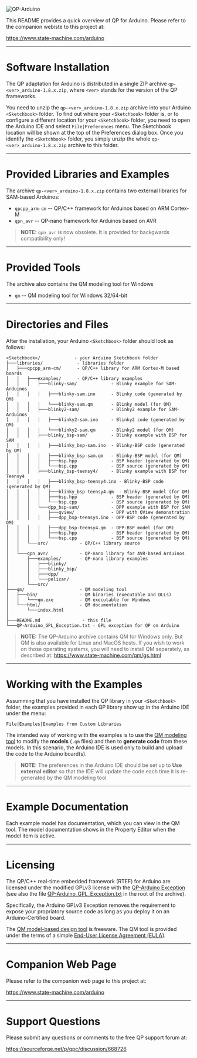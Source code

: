 ![QP-Arduino](https://www.state-machine.com/img/logo_qp-arduino.png)

This README provides a quick overview of QP for Arduino.
Please refer to the companion webiste to this project at:

https://www.state-machine.com/arduino

----
# Software Installation

The QP adaptation for Arduino is distributed in a single ZIP
archive `qp-<ver>_arduino-1.8.x.zip`, where `<ver>` stands for
the version of the QP frameworks.

You need to unzip the `qp-<ver>_arduino-1.8.x.zip` archive into your
Arduino `<Sketchbook>` folder. To find out where your `<Sketchbook>` folder
is, or to configure a different location for your `<Sketchbook>` folder,
you need to open the Arduino IDE and select `File|Preferences` menu.
The Sketchbook location will be shown at the top of the Preferences
dialog box. Once you identify the `<Sketchbook>` folder, you simply unzip
the whole `qp-<ver>_arduino-1.8.x.zip` archive to this folder.

----
# Provided Libraries and Examples

The archive `qp-<ver>_arduino-1.8.x.zip` contains two external libraries
for SAM-based Arduinos:

- `qpcpp_arm-cm` -- QP/C++ framework for Arduinos based on ARM Cortex-M
- `qpn_avr`   -- QP-nano framework for Arduinos based on AVR
                 
> **NOTE:** `qpn_avr` is now obsolete. It is provided for backgwards compatibility only!
 
----
# Provided Tools

The archive also contains the QM modeling tool for Windows

- `qm`        -- QM modeling tool for Windows 32/64-bit

----
# Directories and Files

After the installation, your Arduino `<Sketchbook>` folder should look
as follows:

    <Sketchbook>/             - your Arduino Sketchbook folder
    ├───libraries/             - libraries folder
    │   ├───qpcpp_arm-cm/      - QP/C++ library for ARM Cortex-M based boards
    │   │   ├───examples/      - QP/C++ library examples
    │   │   │   ├───blinky-sam/             - Blinky example for SAM-Arduinos
    │   │   │   │   ├───blinky-sam.ino      - Blinky code (generated by QM)
    │   │   │   │   └───blinky-sam.qm       - Blinky model (for QM)
    │   │   │   ├───blinky2-sam/            - Blinky2 example for SAM-Arduinos
    │   │   │   │   ├───blinky2-sam.ino     - Blinky2 code (generated by QM)
    │   │   │   │   └───blinky2-sam.qm      - Blinky2 model (for QM)
    │   │   │   ├───blinky_bsp-sam/         - Blinky example with BSP for SAM
    │   │   │   │   ├───blinky_bsp-sam.ino  - Blinky-BSP code (generated by QM)
    │   │   │   │   ├───blinky_bsp-sam.qm   - Blinky-BSP model (for QM)
    │   │   │   │   ├───bsp.hpp             - BSP header (generated by QM) 
    │   │   │   │   └───bsp.cpp             - BSP source (generated by QM) 
    │   │   │   ├───blinky_bsp-teensy4/     - Blinky example with BSP for Teensy4
    │   │   │   │   ├───blinky_bsp-teensy4.ino - Blinky-BSP code (generated by QM)
    │   │   │   │   ├───blinky_bsp-teensy4.qm  - Blinky-BSP model (for QM)
    │   │   │   │   ├───bsp.hpp             - BSP header (generated by QM) 
    │   │   │   │   └───bsp.cpp             - BSP source (generated by QM) 
    │   │   │   └───dpp_bsp-sam/            - DPP example with BSP for SAM
    │   │   │       ├───qview/              - DPP with QView demonstration
    │   │   │   │   ├───dpp_bsp-teensy4.ino - DPP-BSP code (generated by QM)
    │   │   │   │   ├───dpp_bsp-teensy4.qm  - DPP-BSP model (for QM)
    │   │   │   │   ├───bsp.hpp             - BSP header (generated by QM) 
    │   │   │   │   └───bsp.cpp             - BSP source (generated by QM) 
    │   │   └───src/            - QP/C++ library source
    │   │       
    │   └───qpn_avr/            - QP-nano library for AVR-based Arduinos
    │       ├───examples/       - QP-nano library examples  
    │       │   ├───blinky/
    │       │   ├───blinky_bsp/
    │       │   ├───dpp/
    │       │   └───pelican/
    │       └───src/
    ├───qm/                     - QM modeling tool
    │   ├───bin/                - QM binaries (executable and DLLs)
    │   │   └───qm.exe          - QM executable for Windows 
    │   └───html/               - QM documentation
    │       └───index.html
    │
    ├───README.md                - this file    
    └───QP-Arduino_GPL_Exception.txt - GPL exception for QP on Arduino


> **NOTE:** The QP-Arduino archive contains QM for Windows only. But QM is also
available for Linux and MacOS hosts. If you wish to work on those operating
systems, you will need to install QM separately, as described at:
https://www.state-machine.com/qm/gs.html 


----
# Working with the Examples

Assumming that you have installed the QP library in your `<Sketchbook>`
folder, the examples provided in each QP library show up in the Arduino
IDE under the menu:

`File|Examples|Examples from Custom Libraries`

The intended way of working with the examples is to use the
[QM modeling tool](https://www.state-machine.com/products/qm/) to modify
the **models** (`.qm` files) and then to **generate code** from these
models. In this scenario, the Arduino IDE is used only to build and
upload the code to the Arduino board(s).

> **NOTE:** The preferences in the Arduino IDE should be set up to
**Use external editor** so that the IDE will update the code each time
it is re-generated by the QM modeling tool.


----
# Example Documentation

Each example model has documentation, which you can view in the QM tool.
The model documentation shows in the Property Editor when the model item
is active.


----
# Licensing

The QP/C++ real-time embedded framework (RTEF) for Arduino are licensed
under the modified GPLv3 license with the
[QP-Arduino Exception](https://www.state-machine.com/licenses/QP-Arduino_GPL_Exception.txt)
(see also the file [QP-Arduino_GPL_Exception.txt](./QP-Arduino_GPL_Exception.txt)
in the root of the archive).

Specifically, the Arduino GPLv3 Exception removes the requirement to expose your
propriatory source code as long as you deploy it on an Arduino-Certified
board.

The [QM model-based design tool](https://www.state-machine.com/qm/) is freeware.
The QM tool is provided under the terms of a simple
[End-User License Agreement (EULA)](https://www.state-machine.com/qm/license.html).


----
# Companion Web Page

Please refer to the companion web page to this project at:

https://www.state-machine.com/arduino


----
# Support Questions

Please submit any questions or comments to the free QP support forum at:

https://sourceforge.net/p/qpc/discussion/668726
